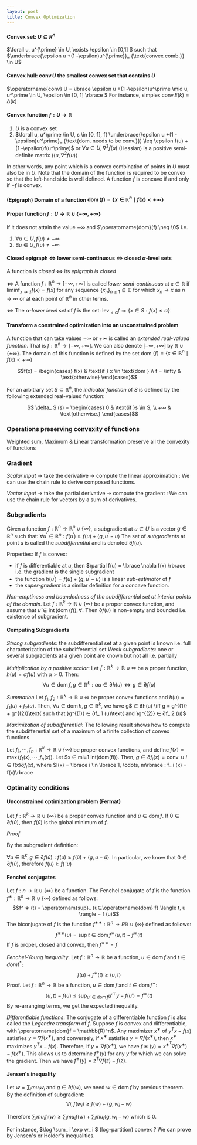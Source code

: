 ```yaml
---
layout: post
title: Convex Optimization
---
```


#### Convex set: $U \subseteq R^n$

$\forall u, u^{\prime} \in U, \exists \epsilon \in [0,1] $ such that $\underbrace{\epsilon u +(1 -\epsilon)u^{\prime}}_ {\text{convex comb.}} \in U$

#### Convex hull: $\operatorname{conv} U$ the smallest convex set that contains $U$

$\operatorname{conv} U = \lbrace \epsilon u +(1 -\epsilon)u^\prime \mid u, u^\prime \in U, \epsilon \in [0, 1] \rbrace $
For instance, simplex $\operatorname{conv} E(k) = \Delta(k)$

#### Convex function $f:U \to \mathbb{R}$

1. $U$ is a convex set
2. $\forall u, u^\prime \in U, ε \in [0, 1], f( \underbrace{\epsilon u +(1 -\epsilon)u^\prime}_ {\text{dom. needs to be conv.}}) \leq \epsilon f(u) +(1 -\epsilon)f(u^\prime)$ or $\forall u \in U, \nabla^2f(u)$ (Hessian) is a positive semi-definite matrix ($\langle u,\nabla^2f(u) \rangle$ 

In other words, any point which is a convex combination of points in $U$ must also be in $U$. Note that the domain of the function is required to be convex so that the left-hand side is well defined. A function $f$ is concave if and only if $−f$ is convex.

#### (Epigraph) Domain of a function $\operatorname{dom}(f) = \lbrace x \in \mathbb{R}^n \mid f(x) < +\infty \rbrace$

#### Proper function $f:U \to \mathbb{R} \cup \lbrace - \infty, + \infty \rbrace$ 

If it does not attain the value $-\infty$ and $\operatorname{dom}(f) \neq \0$ i.e.
1. $\forall u \in U, f (u) \neq -\infty$
2. $\exists u \in U, f (u) \neq +\infty$

#### Closed epigraph $\iff$ lower semi-continuous $\iff$ closed $\alpha$-level sets

A function is *closed* $\iff$ its *epigraph is closed*

$\iff$ A function $f : \mathbb{R}^n \to [−\infty, +\infty]$ is called *lower semi-continuous* at $x \in \mathbb{R}$ if $\liminf_ {x \to \bar x} f (x) = f (\bar x)$ for any sequence $\lbrace x_ n \rbrace_ {n \geq 1} \subseteq \mathbb{E}$ for which $x_ n \to x$ as $n \to \infty$ or at each point of $\mathbb{R}^n$ in other terms.

$\iff$ The $α$-*lower level set* of $f$ is the set: $\operatorname{lev}_ { \leq \alpha} f := \lbrace x \in S: f (x) \leq \alpha \rbrace$

#### Transform a constrained optimization into an unconstrained problem

A function that can take values $−∞$ or $+∞$ is called an *extended real-valued function*. That is $f : \mathbb{R}^n → [−∞, +∞]$. We can also denote $[−∞, +∞]$ by $\mathbb{R}\cup \{ ±∞ \}$. The domain of this function is defined by the set dom $(f) = \{x \in \mathbb{R}^n \mid f(x) < +∞ \}$

$$f(x) = 
\begin{cases} f(x) & \text{if } x \in \text{dom } \\
f = \infty & \text{otherwise} \end{cases}$$

For an arbitrary set $S \subset \mathbb{R}^n$, the *indicator function* of $S$ is defined by the following
extended real-valued function:

$$ \delta_ S (s) =
\begin{cases}
0 & \text{if }s \in S, \\
+∞ & \text{otherwise.}
\end{cases}$$

### Operations preserving convexity of functions

Weighted sum, Maximum & Linear transformation preserve all the convexity of functions

### Gradient

*Scalar input* $\to$ take the derivative $\to$ compute the linear approximation : 
We can use the chain rule to derive composed functions.

*Vector input* $\to$ take the partial derivative $\to$ compute the gradient : 
We can use the chain rule for vectors by a sum of derivatives.

### Subgradients

Given a function $f : \mathbb{R}^n → \mathbb{R}^n \cup \lbrace ∞ \rbrace$, a subgradient at $u ∈ U$ is a vector $g ∈ \mathbb{R}^n$ such that:
$∀u^\prime ∈ \mathbb{R}^n : f (u^\prime) ≥ f (u) + \langle g, u^\prime − u \rangle$
The set of *subgradients* at point $u$ is called the *subdifferential* and is denoted $∂f (u)$.

Properties:
If $f$ is convex:
- if $f$ is differentiable at $u$, then $\partial f(u) = \lbrace \nabla f(x) \rbrace i.e. the gradient is the single subgradient
- the function $h(u^{\prime})=f(u) + \langle g, u^{\prime}-u \rangle$ is a linear *sub-estimator* of $f$ 
- the *super-gradient* is a similar definition for a concave function.

*Non-emptiness and boundedness of the subdifferential set at interior points of the domain*. Let $f : \mathbb{R}^k → \mathbb{R} \cup \{ \infty \}$ be a proper convex function, and assume that $u ̃∈ \operatorname{int}(\operatorname{dom}(f)), \forall$. Then $∂f(u)$ is non-empty and bounded i.e. existence of subgradient.


 #### Computing Subgradients

*Strong subgradients*: the subdifferential set at a given point is known i.e. full characterization of the subdifferential set
*Weak subgradients*: one or several subgradients at a given point are known but not all i.e. partially

*Multiplication by a positive scalar*: Let $f : \mathbb{R}^k → \mathbb{R} ∪ {∞}$ be a proper function$, h(u) = αf (u)$ with $α > 0$. Then:
$$∀u ∈ \operatorname{dom} f , g ∈ \mathbb{R}^k : α u ∈ ∂h(u) \iff g ∈ ∂f (u)$$

*Summation* Let $f_ 1, f_ 2 : \mathbb{R}^k → \mathbb{R}∪{∞}$ be proper convex functions and $h(u) = f_ 1(u) + f_ 2(u)$. Then, $∀u ∈ \operatorname{dom} h, g ∈ \mathbb{R}^k$, we have g$ ∈ ∂h(u) \iff g = g^{(1)} + g^{(2)}\text{ such that }g^{(1)} ∈ ∂f_ 1 (u)\text{ and }g^{(2)} ∈ ∂f_ 2 (u)$

*Maximization of subdifferential*: The following result shows how to compute the subdifferential set of a maximum of a finite collection of convex functions.

Let $f_ 1, \cdots, f_ n : \mathbb{R}^k → \mathbb{R} \cup \{ \infty \}$ be proper convex functions, and define $f(x) = \operatorname{max}(f_ 1 (x), \cdots,f_ n (x))$. Let $x ∈ mi=1 int(dom(fi)). Then, $g \in ∂f_ i (x) = \operatorname{conv} \cup i∈I(x)∂f_ i (x)$, where $I(x) = \lbrace i \in \lbrace 1, \cdots, m\rbrace : f_ i (x) = f(x)\rbrace

### Optimality conditions

#### Unconstrained optimization problem (Fermat)

Let $f : \mathbb{R}^k → \mathbb{R} ∪ \{ ∞ \}$ be a proper convex function and $\hat u ∈ \operatorname{dom} f$. If $0 \in \partial f (\hat u)$, then $f (\hat u)$ is the global minimum of $f$.

*Proof*

By the subgradient definition:

$∀u ∈ \mathbb{R}^k , g ∈ ∂f (\hat u) : f (u) ≥ f (\hat u) + \langle g, u − \hat u \rangle$. In particular, we know that $0 ∈ ∂f (\hat u)$, therefore $f (u) ≥ f (ˆu)$

#### Fenchel conjugates

Let $f : n → \mathbb{R} ∪ \{ ∞ \}$ be a function.
The Fenchel conjugate of $f$ is the function $f^ ∗ : \mathbb{R}^n → \mathbb{R} ∪ \{∞ \}$ defined as follows:
$$f^ ∗ (t) = \operatornam{sup}_ {u∈\operatorname{dom} f} \langle t, u \rangle − f (u)$$
The biconjugate of $f$ is the function $f^{∗∗} : \mathbb{R}^n → R\mathbb{R} ∪ \{ ∞\}$ defined as follows:
$$f^{∗∗}(u) = \operatorname{sup} t∈\operatorname{dom} f^∗ \langle u, t\rangle − f^∗ (t)$$
If $f$ is proper, closed and convex, then $f^{ ∗∗} = f$

*Fenchel-Young inequality*. Let $f : \mathbb{R}^n → \mathbb{R}$ be a function, $u ∈ \operatorname{dom} f$ and $t ∈ dom \operatorname{f^* }$:
$$f (u) + f^ ∗(t) ≥ \langle u, t\rangle$$
Proof. Let $f : \mathbb{R}^n → \mathbb{R}$ be a function, $u ∈ \operatorname{dom} f$ and $t ∈ \operatorname{dom} f^ ∗$:
$$ \langle u, t \rangle − f (u) ≤ \operatorname{sup}_  {u\prime ∈ \operatorname{dom} f} u\prime^⊤ y − f (u\prime) = f^∗ (t)$$
By re-arranging terms, we get the expected inequality.

*Differentiable functions*: The conjugate of a differentiable function $f$ is also called the *Legendre transform* of $f$. Suppose $f$ is convex and differentiable, with \operatorname{dom}f = \mathbb{R}^n$. Any maximizer $x^∗$ of $y^T x−f(x)$ satisfies $y = ∇f(x^∗)$, and conversely, if $x^∗$ satisfies $y = ∇f(x^∗)$, then $x^∗$ maximizes $y^T x − f(x)$. Therefore, if $y = ∇f(x^∗)$, we have $f∗(y) = x^∗^T ∇f(x^∗) − f(x^∗)$. This allows us to determine $f^∗(y)$ for any $y$ for which we can solve the gradient. Then we have $f^∗ (y) = z^T ∇f(z) − f(z).$




#### Jensen's inequality

Let $w = \sum_i mu_ i w_i$ and $g \in \partial f(w)$, we need $w \in \operatorname{dom} f$ by previous theorem. By the definition of subgradient:
$$\forall i, f(w_ i) \geq f(w) + \langle g, w_ i -w \rangle$$

Therefore $\sum _ i mu_ i f_i(w) \geq \sum_ i mu_ i f(w) + \sum_ i mu_ i \langle g, w_ i -w \rangle$ which is $0$.

For instance,  $\log \sum_ i \exp w_ i $ (log-partition) convex ? We can prove by Jensen's or Holder's inequalities.

